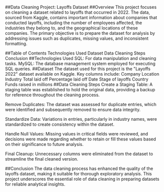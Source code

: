 ##Data Cleaning Project: Layoffs Dataset
##Overview
This project focuses on cleaning a dataset related to layoffs that occurred in 2022. The data, sourced from Kaggle, contains important information about companies that conducted layoffs, including the number of employees affected, the industries they belong to, and the geographical locations of these companies. The primary objective is to prepare the dataset for analysis by addressing issues such as duplicates, missing values, and inconsistent formatting.

##Table of Contents
Technologies Used
Dataset
Data Cleaning Steps
Conclusion
##Technologies Used
SQL: For data manipulation and cleaning tasks.
MySQL: The database management system employed for executing SQL queries.
##Dataset
The dataset used for this project is the "Layoffs 2022" dataset available on Kaggle.
Key columns include:
Company
Location
Industry
Total laid off
Percentage laid off
Date
Stage of layoffs
Country
Funds raised in millions
##Data Cleaning Steps
Create a Staging Table: A staging table was established to hold the original data, providing a backup for reference throughout the cleaning process.

Remove Duplicates: The dataset was assessed for duplicate entries, which were identified and subsequently removed to ensure data integrity.

Standardize Data: Variations in entries, particularly in industry names, were standardized to create consistency within the dataset.

Handle Null Values: Missing values in critical fields were reviewed, and decisions were made regarding whether to retain or fill these values based on their significance to future analysis.

Final Cleanup: Unnecessary columns were eliminated from the dataset to streamline the final cleaned version.

##Conclusion
The data cleaning process has enhanced the quality of the layoffs dataset, making it suitable for thorough exploratory analysis. This project underscores the essential role of data cleaning in preparing datasets for reliable analytical insights. 


